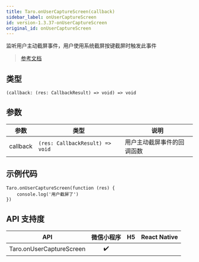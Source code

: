 ```yaml
---
title: Taro.onUserCaptureScreen(callback)
sidebar_label: onUserCaptureScreen
id: version-1.3.37-onUserCaptureScreen
original_id: onUserCaptureScreen
---
```


监听用户主动截屏事件，用户使用系统截屏按键截屏时触发此事件

> [参考文档](https://developers.weixin.qq.com/miniprogram/dev/api/device/screen/wx.onUserCaptureScreen.html)

## 类型

```tsx
(callback: (res: CallbackResult) => void) => void
```

## 参数

| 参数 | 类型 | 说明 |
| --- | --- | --- |
| callback | `(res: CallbackResult) => void` | 用户主动截屏事件的回调函数 |

## 示例代码

```tsx
Taro.onUserCaptureScreen(function (res) {
    console.log('用户截屏了')
})
```

## API 支持度

| API | 微信小程序 | H5 | React Native |
| :---: | :---: | :---: | :---: |
| Taro.onUserCaptureScreen | ✔️ |  |  |
